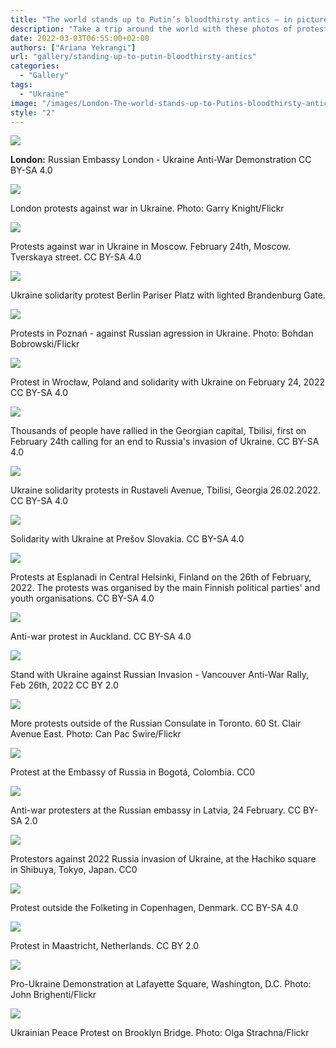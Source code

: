 ```yaml
---
title: "The world stands up to Putin’s bloodthirsty antics — in pictures"
description: "Take a trip around the world with these photos of protestors standing up to Putin’s bloodthirsty antics."
date: 2022-03-03T06:55:00+02:00
authors: ["Ariana Yekrangi"]
url: "gallery/standing-up-to-putin-bloodthirsty-antics"
categories:
  - "Gallery"
tags:
  - "Ukraine"
image: "/images/London-The-world-stands-up-to-Putins-bloodthirsty-antics.jpg"
style: "2"
---
```


![](/images/London-—-The-world-stands-up-to-Putins-bloodthirsty-antics-—-in-pictures-1024x576.jpg)

**London:** Russian Embassy London - Ukraine Anti-War Demonstration CC BY-SA 4.0


![](/images/London-The-world-stands-up-to-Putins-bloodthirsty-antics-1024x768.jpg)

London protests against war in Ukraine. Photo: Garry Knight/Flickr


![](/images/Russia-—-The-world-stands-up-to-Putins-bloodthirsty-antics-1024x813.jpg)

Protests against war in Ukraine in Moscow. February 24th, Moscow. Tverskaya street. CC BY-SA 4.0


![](/images/Berlin-The-world-stands-up-to-Putins-bloodthirsty-antics-1024x684.jpg)

Ukraine solidarity protest Berlin Pariser Platz with lighted Brandenburg Gate.


![](/images/Wroclaw-Poland-2-—-The-world-stands-up-to-Putins-bloodthirsty-antics-1024x678.jpg)

Protests in Poznań - against Russian agression in Ukraine. Photo: Bohdan Bobrowski/Flickr


![](/images/Wroclaw-Poland-—-The-world-stands-up-to-Putins-bloodthirsty-antics-1024x768.jpg)

Protest in Wrocław, Poland and solidarity with Ukraine on February 24, 2022 CC BY-SA 4.0


![](/images/Georgian-—-The-world-stands-up-to-Putins-bloodthirsty-antics-1024x768.jpg)

Thousands of people have rallied in the Georgian capital, Tbilisi, first on February 24th calling for an end to Russia's invasion of Ukraine. CC BY-SA 4.0


![](/images/Geargia-2-—-The-world-stands-up-to-Putins-bloodthirsty-antics-1024x768.jpg)

Ukraine solidarity protests in Rustaveli Avenue, Tbilisi, Georgia 26.02.2022. CC BY-SA 4.0


![](/images/Slovakia-—-The-world-stands-up-to-Putins-bloodthirsty-antics-1024x768.jpg)

Solidarity with Ukraine at Prešov Slovakia. CC BY-SA 4.0


![](/images/Helsinki-—-The-world-stands-up-to-Putins-bloodthirsty-antics-1024x576.jpg)

Protests at Esplanadi in Central Helsinki, Finland on the 26th of February, 2022. The protests was organised by the main Finnish political parties' and youth organisations. CC BY-SA 4.0


![](/images/Auckland-—-The-world-stands-up-to-Putins-bloodthirsty-antics-1024x768.jpg)

Anti-war protest in Auckland. CC BY-SA 4.0


![](/images/Toronto-2-—-The-world-stands-up-to-Putins-bloodthirsty-antics-1024x683.jpg)

Stand with Ukraine against Russian Invasion - Vancouver Anti-War Rally, Feb 26th, 2022 CC BY 2.0


![](/images/Toronto-—-The-world-stands-up-to-Putins-bloodthirsty-antics-1024x683.jpg)

More protests outside of the Russian Consulate in Toronto. 60 St. Clair Avenue East. Photo: Can Pac Swire/Flickr


![](/images/Bogota-Colombia-—-The-world-stands-up-to-Putins-bloodthirsty-antics-1024x829.jpg)

Protest at the Embassy of Russia in Bogotá, Colombia. CC0


![](/images/Riga-—-The-world-stands-up-to-Putins-bloodthirsty-antics-1024x682.jpg)

Anti-war protesters at the Russian embassy in Latvia, 24 February. CC BY-SA 2.0


![](/images/Tokyo-Japan-—-The-world-stands-up-to-Putins-bloodthirsty-antics-1024x768.jpg)

Protestors against 2022 Russia invasion of Ukraine, at the Hachiko square in Shibuya, Tokyo, Japan. CC0


![](/images/Copenhagen-Denmark—-The-world-stands-up-to-Putins-bloodthirsty-antics-1024x768.jpg)

Protest outside the Folketing in Copenhagen, Denmark. CC BY-SA 4.0


![](/images/The-world-stands-up-to-Putins-bloodthirsty-antics-1024x684.jpg)

Protest in Maastricht, Netherlands. CC BY 2.0


![](/images/New-York-—-The-world-stands-up-to-Putins-bloodthirsty-antics-1024x819.jpg)

Pro-Ukraine Demonstration at Lafayette Square, Washington, D.C. Photo: John Brighenti/Flickr


![](/images/New-York-The-world-stands-up-to-Putins-bloodthirsty-antics-1024x683.jpg)

Ukrainian Peace Protest on Brooklyn Bridge. Photo: Olga Strachna/Flickr

